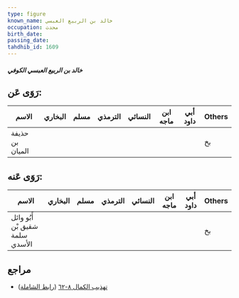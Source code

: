 ```yaml
---
type: figure
known_name: خالد بن الربيع العبسي
occupation: محدث
birth_date:
passing_date:
tahdhib_id: 1609
---
```

##### خالد بن الربيع العبسي الكوفي

## رَوَى عَن:
| الاسم           | البخاري | مسلم | الترمذي | النسائي | ابن ماجه | أبي داود | Others |
| --------------- | ------- | ---- | ------- | ------- | -------- | -------- | ------ |
| حذيفة بن الميان |         |      |         |         |          |          | بخ     |
## رَوَى عَنه:
| الاسم                           | البخاري | مسلم | الترمذي | النسائي | ابن ماجه | أبي داود | Others |
| ------------------------------- | ------- | ---- | ------- | ------- | -------- | -------- | ------ |
| أَبُو وائل شقيق بْن سلمة الأسدي |         |      |         |         |          |          | بخ     |
## مراجع
- [تهذيب الكمال ٨-٦٢](obsidian://open?vault=Tahdhib-al-Kamal&file=Figures/١٦٠٩-خالد%20بن%20الربيع%20العبسي%20الكوفي) ([رابط الشاملة](https://shamela.ws/book/3722/3773))